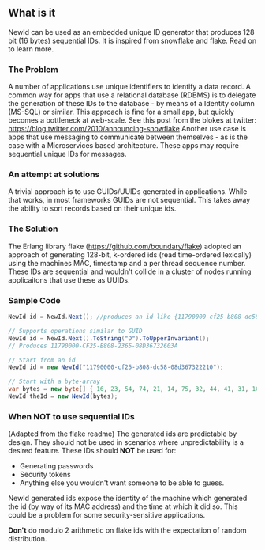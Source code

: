## What is it
NewId can be used as an embedded unique ID generator that produces 128 bit (16 bytes) sequential IDs. It is inspired from snowflake and flake. Read on to learn more.

### The Problem

A number of applications use unique identifiers to identify a data record. A common way for apps that use a relational database (RDBMS) is to delegate the generation of these IDs to the database - by means of a Identity column (MS-SQL) or similar.
This approach is fine for a small app, but quickly becomes a bottleneck at web-scale. See this post from the blokes at twitter: https://blog.twitter.com/2010/announcing-snowflake 
Another use case is apps that use messaging to communicate between themselves - as is the case with a Microservices based architecture. These apps may require sequential unique IDs for messages.

### An attempt at solutions
A trivial approach is to use GUIDs/UUIDs generated in applications. While that works, in most frameworks GUIDs are not sequential. This takes away the ability to sort records based on their unique ids.

### The Solution
The Erlang library flake (https://github.com/boundary/flake) adopted an approach of generating 128-bit, k-ordered ids (read time-ordered lexically) using the machines MAC, timestamp and a per thread sequence number. These IDs are sequential and wouldn't collide in a cluster of nodes running applicaitons that use these as UUIDs.

### Sample Code

```csharp
NewId id = NewId.Next(); //produces an id like {11790000-cf25-b808-dc58-08d367322210}

// Supports operations similar to GUID
NewId id = NewId.Next().ToString("D").ToUpperInvariant();
// Produces 11790000-CF25-B808-2365-08D36732603A

// Start from an id
NewId id = new NewId("11790000-cf25-b808-dc58-08d367322210");

// Start with a byte-array
var bytes = new byte[] { 16, 23, 54, 74, 21, 14, 75, 32, 44, 41, 31, 10, 11, 12, 86, 42 };
NewId theId = new NewId(bytes);
```
### When NOT to use sequential IDs
(Adapted from the flake readme)
The generated ids are predictable by design. They should not be used in scenarios where unpredictability is a desired feature. 
These IDs should **NOT** be used for:
- Generating passwords
- Security tokens 
- Anything else you wouldn't want someone to be able to guess.

NewId generated ids expose the identity of the machine which generated the id (by way of its MAC address) and the time at which it did so. This could be a problem for some security-sensitive applications.

**Don't** do modulo 2 arithmetic on flake ids with the expectation of random distribution. 